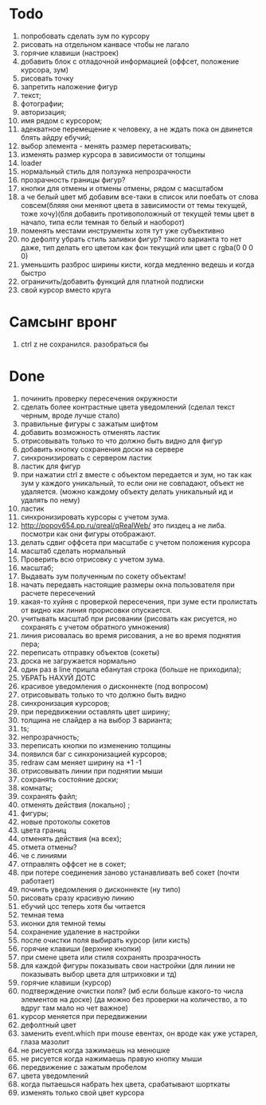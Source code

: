 # Todo

1.  попробовать сделать зум по курсору
3.  рисовать на отдельном канвасе чтобы не лагало
4.  горячие клавиши (настроек)
5.  добавить блок с отладочной информацией (оффсет, положение курсора, зум)
6.  рисовать точку
7.  запретить наложение фигур
8.  текст;
9.  фотографии;
10. авторизация;
11. имя рядом с курсором;
12. адекватное перемещение к человеку, а не ждать пока он двинется блять айдру ебучий;
13. выбор элемента - менять размер перетаскивать;
14. изменять размер курсора в зависимости от толщины
15. loader
16. нормальный стиль для ползунка непрозрачности
17. прозрачность границы фигур?
18. кнопки для отмены и отмены отмены, рядом с масштабом
19. а че белый цвет мб добавим все-таки в список или поебать от слова совсем(бляяя они меняют цвета в зависимости от темы текущей, тоже хочу)(бля добавить противоположный от текущей темы цвет в начало, типа если темная то белый и наоборот)
20. поменять местами инструменты хотя тут уже субъективно
21. по дефолту убрать стиль заливки фигур? такого варианта то нет даже, тип делать его цветом как фон текущий или цвет с rgba(0 0 0 0)
22. уменьшить разброс ширины кисти, когда медленно ведешь и когда быстро
23. ограничить/добавить функций для платной подписки
24. свой курсор вместо круга

# Самсынг вронг

1. ctrl z не сохранился. разобраться бы

# Done

1.  починить проверку пересечения окружности
2.  сделать более контрастные цвета уведомлений (сделал текст черным, вроде лучше стало)
3.  правильные фигуры с зажатым шифтом
4.  добавить возможность отменять ластик
5.  отрисовывать только то что должно быть видно для фигур
6.  добавить кнопку сохранения доски на сервере
7.  синхронизировать с сервером ластик
8.  ластик для фигур
9.  при нажатии ctrl z вместе с объектом передается и зум, но так как зум у каждого уникальный, то если они не совпадают, объект не удаляется. (можно каждому объекту делать уникальный ид и удалять по нему)
10. ластик
11. синхронизировать курсоры с учетом зума.
12. http://popov654.pp.ru/qreal/qRealWeb/ это пиздец а не либа. посмотри как они фигуры отображают.
13. делать сдвиг оффсета при масштабе с учетом положения курсора
14. масштаб сделать нормальный
15. Проверить всю отрисовку с учетом зума.
16. масштаб;
17. Выдавать зум полученным по сокету объектам!
18. начать передавть настоящие размеры окна пользователя при расчете пересечений
19. какая-то хуйня с проверкой пересечения, при зуме ести пролистать от видно как линия прорисовки опускается.
20. учитывать масштаб при рисовании (рисовать как рисуется, но сохранять с учетом обратного умножения)
21. линия рисовалась во время рисования, а не во время поднятия пера;
22. переписать отправку объектов (сокеты)
23. доска не загружается нормально
24. один раз в line пришла ебанутая строка (больше не приходила);
25. УБРАТЬ НАХУЙ ДОТС
26. красивое уведомления о дисконнекте (под вопросом)
27. отрисовывать только то что должно быть видно
28. синхронизация курсоров;
29. при передвижении оставлять цвет ширину;
30. толщина не слайдер а на выбор 3 варианта;
31. ts;
32. непрозрачность;
33. переписать кнопки по изменению толщины
34. появился баг с синхронизацией курсоров;
35. redraw сам меняет ширину на +1 -1
36. отрисовывать линии при поднятии мыши
37. сохранять состояние доски;
38. комнаты;
39. сохранять файл;
40. отменять действия (локально) ;
41. фигуры;
42. новые протоколы сокетов
43. цвета границ
44. отменять действия (на всех);
45. отмета отмены?
46. че с линиями
47. отправлять оффсет не в сокет;
48. при потере соединения заново устанавливать веб сокет (почти работает)
49. починть уведомления о дисконнекте (ну типо)
50. рисовать сразу красивую линию
51. ебучий цсс теперь хотя бы читается
52. темная тема
53. иконки для темной темы
54. сохранение удаление в настройки
55. после очистки поля выбирать курсор (или кисть)
56. горячие клавиши (верхние кнопки)
57. при смене цвета или стиля сохранять прозрачность
58. для каждой фигуры показывать свои настройки (для линии не показывать выбор цвета для штриховки и тд)
59. горячие клавиши (курсор)
60. подтверждение очистки поля? (мб если больше какого-то числа элементов на доске) (да можно без проверки на количество, а то вдруг там мало но чет важное)
61. курсор меняется при передвижении
62. дефолтный цвет
63. заменить event.which при mouse евентах, он вроде как уже устарел, глаза мазолит
64. не рисуется когда зажимаешь на менюшке
65. не рисуется когда нажимаешь правую кнопку мыши
66. передвижение с зажатым пробелом
67. цвета уведомлений
68. когда пытаешься набрать hex цвета, срабатывают шорткаты
69. изменять только свой цвет курсора

